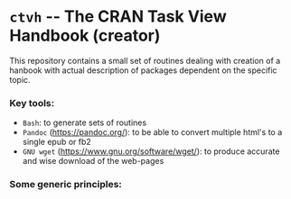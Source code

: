 # `ctvh` -- The CRAN Task View Handbook (creator)

This repository contains a small set of routines dealing with creation of a hanbook with actual description of packages dependent on the specific topic.

### Key tools:

* `Bash`: to generate sets of routines
* `Pandoc` (https://pandoc.org/): to be able to convert multiple html's to a single epub or fb2
* `GNU wget` (https://www.gnu.org/software/wget/): to produce accurate and wise download of the web-pages

### Some generic principles:
